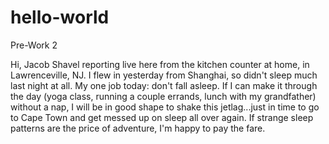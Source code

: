# hello-world
Pre-Work 2

Hi, Jacob Shavel reporting live here from the kitchen counter at home, in Lawrenceville, NJ. I flew in yesterday from Shanghai, so didn't sleep much last night at all. My one job today: don't fall asleep. If I can make it through the day (yoga class, running a couple errands, lunch with my grandfather) without a nap, I will be in good shape to shake this jetlag...just in time to go to Cape Town and get messed up on sleep all over again. If strange sleep patterns are the price of adventure, I'm happy to pay the fare. 
